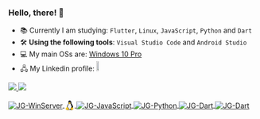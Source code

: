 ### Hello, there! 👋

- 📚 Currently I am studying: `Flutter`, `Linux`, `JavaScript`, `Python` and `Dart`
- 🛠️ **Using the following tools**: `Visual Studio Code` and `Android Studio`  
- 💻 My main OSs are: [Windows 10 Pro](https://www.microsoft.com/pt-br/software-download/windows10ISO)
- 🖧 My Linkedin profile: <a href="https://www.linkedin.com/in/alisson-kruger-b5611b160/"
    target="_blank"><img
        src="https://img.shields.io/badge/-LinkedIn-%230077B5?style=for-the-badge&logo=linkedin&logoColor=white"
        width="10%" height="10%" target="_blank"></a>

<div class="flex-container">
    <a href="https://github.com/alissonKr">
        <img height="180em"
            src="https://github-readme-stats-git-masterrstaa-rickstaa.vercel.app/api?username=alissonKr&show_icons=true&count_private=true&theme=midnight-purple" />
        <img height="180em"
            src="https://github-readme-stats-git-masterrstaa-rickstaa.vercel.app/api/top-langs/?username=alissonKr&layout=compact&langs_count=7&theme=midnight-purple" />
</div>

<div style="display: inline_block" class="flex-container"><br>
   	<img align="center" alt="JG-WinServer" height="4%" width="4%"
        src="https://cdn.jsdelivr.net/gh/devicons/devicon/icons/windows8/windows8-original.svg">
   	<img align="center" alt="JG-Linux" height="4%" width="4%"
        src="https://raw.githubusercontent.com/devicons/devicon/9f4f5cdb393299a81125eb5127929ea7bfe42889/icons/linux/linux-original.svg">
    	<img align="center" alt="JG-JavaScript" height="4%" width="4%"
        src="https://cdn.jsdelivr.net/gh/devicons/devicon/icons/javascript/javascript-plain.svg">
   	<img align="center" alt="JG-Python" height="4%" width="4%"
        src="https://cdn.jsdelivr.net/gh/devicons/devicon/icons/python/python-original.svg">
	<img align="center" alt="JG-Dart" height="4%" width="4%"
        src="https://cdn.jsdelivr.net/gh/devicons/devicon/icons/dart/dart-original.svg">
	<img align="center" alt="JG-Dart" height="4%" width="4%"
	src="https://cdn.jsdelivr.net/gh/devicons/devicon/icons/flutter/flutter-original.svg" />
          
</div>
